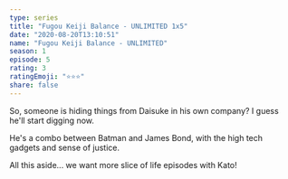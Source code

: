 ```yaml
---
type: series
title: "Fugou Keiji Balance - UNLIMITED 1x5"
date: "2020-08-20T13:10:51"
name: "Fugou Keiji Balance - UNLIMITED"
season: 1
episode: 5
rating: 3
ratingEmoji: "⭐️⭐️⭐️"
share: false
---
```


So, someone is hiding things from Daisuke in his own company? I guess he'll start digging now.

He's a combo between Batman and James Bond, with the high tech gadgets and sense of justice.

All this aside... we want more slice of life episodes with Kato!
